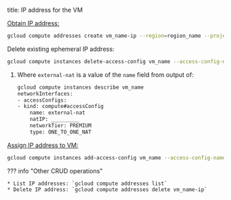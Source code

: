 title: IP address for the VM


[Obtain IP address:](https://cloud.google.com/compute/docs/ip-addresses/reserve-static-external-ip-address#reserve_new_static)
```bash
gcloud compute addresses create vm_name-ip --region=region_name --project project_name
```

Delete existing ephemeral IP address:

```bash
gcloud compute instances delete-access-config vm_name --access-config-name="external-nat" # (1)!
```

1. Where `external-nat` is a value of the `name` field from output of:
    ```bash
    gcloud compute instances describe vm_name
    networkInterfaces:
    - accessConfigs:
    - kind: compute#accessConfig
        name: external-nat
        natIP: _________
        networkTier: PREMIUM
        type: ONE_TO_ONE_NAT
    ```

[Assign IP address to VM:](https://cloud.google.com/compute/docs/ip-addresses/reserve-static-external-ip-address#IP_assign)
```bash
gcloud compute instances add-access-config vm_name --access-config-name="external-nat" --address=(gcloud compute addresses list --filter="name=('vm_name-ip')" --format="get(address)")
```


??? info "Other CRUD operations"

    * List IP addresses: `gcloud compute addresses list`
    * Delete IP address: `gcloud compute addresses delete vm_name-ip`
